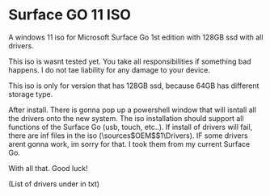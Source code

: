 # Surface GO 11 ISO
A windows 11 iso for Microsoft Surface Go 1st edition with 128GB ssd with all drivers.


This iso is wasnt tested yet. 
You take all responsibilities if something bad happens. I do not tae liability for any damage to your device.

This iso is only for version that has 128GB ssd, because 64GB has different storage type.

After install. There is gonna pop up a powershell window that will isntall all the drivers onto the new system. The iso installation should support all functions of the Surface Go (usb, touch, etc..).
If install of drivers will fail, there are inf files in the iso (\sources\$OEM$\$1\Drivers).
IF some drivers arent gonna work, im sorry for that. I took them from my current Surface Go.

With all that. Good luck!

(List of drivers under in txt)
